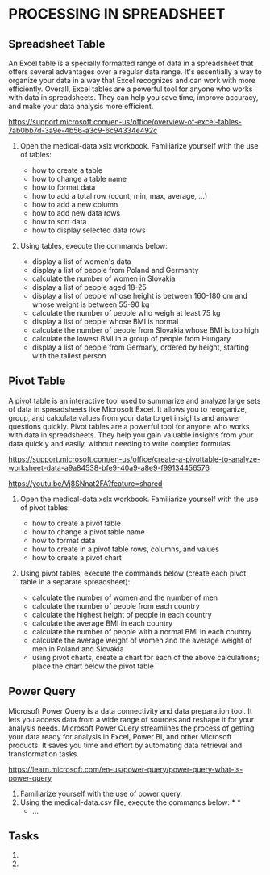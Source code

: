 # PROCESSING IN SPREADSHEET



## Spreadsheet Table

An Excel table is a specially formatted range of data in a spreadsheet that offers several advantages over a regular data range. It's essentially a way to organize your data in a way that Excel recognizes and can work with more efficiently. Overall, Excel tables are a powerful tool for anyone who works with data in spreadsheets. They can help you save time, improve accuracy, and make your data analysis more efficient.

<https://support.microsoft.com/en-us/office/overview-of-excel-tables-7ab0bb7d-3a9e-4b56-a3c9-6c94334e492c>

1. Open the medical-data.xslx workbook. Familiarize yourself with the use of tables:
    * how to create a table
    * how to change a table name
    * how to format data
    * how to add a total row (count, min, max, average, ...)
    * how to add a new column
    * how to add new data rows
    * how to sort data
    * how to display selected data rows

1. Using tables, execute the commands below:
    * display a list of women's data
    * display a list of people from Poland and Germanty
    * calculate the number of women in Slovakia
    * display a list of people aged 18-25
    * display a list of people whose height is between 160-180 cm and whose weight is between 55-90 kg
    * calculate the number of people who weigh at least 75 kg
    * display a list of people whose BMI is normal
    * calculate the number of people from Slovakia whose BMI is too high
    * calculate the lowest BMI in a group of people from Hungary
    * display a list of people from Germany, ordered by height, starting with the tallest person



## Pivot Table

A pivot table is an interactive tool used to summarize and analyze large sets of data in spreadsheets like Microsoft Excel. It allows you to reorganize, group, and calculate values from your data to get insights and answer questions quickly. Pivot tables are a powerful tool for anyone who works with data in spreadsheets. They help you gain valuable insights from your data quickly and easily, without needing to write complex formulas.

<https://support.microsoft.com/en-us/office/create-a-pivottable-to-analyze-worksheet-data-a9a84538-bfe9-40a9-a8e9-f99134456576>

<https://youtu.be/Vj8SNnat2FA?feature=shared>

1. Open the medical-data.xslx workbook. Familiarize yourself with the use of pivot tables:
    * how to create a pivot table
    * how to change a pivot table name
    * how to format data
    * how to create in a pivot table rows, columns, and values
    * how to create a pivot chart


1. Using pivot tables, execute the commands below (create each pivot table in a separate spreadsheet):
    * calculate the number of women and the number of men
    * calculate the number of people from each country
    * calculate the highest height of people in each country
    * calculate the average BMI in each country
    * calculate the number of people with a normal BMI in each country
    * calculate the average weight of women and the average weight of men in Poland and Slovakia
    * using pivot charts, create a chart for each of the above calculations; place the chart below the pivot table



## Power Query

Microsoft Power Query is a data connectivity and data preparation tool. It lets you access data from a wide range of sources and reshape it for your analysis needs. Microsoft Power Query streamlines the process of getting your data ready for analysis in Excel, Power BI, and other Microsoft products. It saves you time and effort by automating data retrieval and transformation tasks.

<https://learn.microsoft.com/en-us/power-query/power-query-what-is-power-query>

1. Familiarize yourself with the use of power query.
1. Using the medical-data.csv file, execute the commands below:
    * 
    * 
    * ...


## Tasks

1. 

1. 
